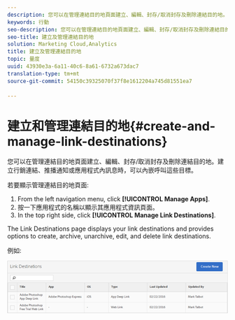```yaml
---
description: 您可以在管理連結目的地頁面建立、編輯、封存/取消封存及刪除連結目的地。建立行銷連結、推播通知或應用程式內訊息時，可以內嵌呼叫這些目標。
keywords: 行動
seo-description: 您可以在管理連結目的地頁面建立、編輯、封存/取消封存及刪除連結目的地。These destinations can be called inline when building Marketing Links, push notifications, or in-app messages.
seo-title: 建立及管理連結目的地
solution: Marketing Cloud,Analytics
title: 建立及管理連結目的地
topic: 量度
uuid: 43930e3a-6a11-40c6-8a61-6732a673dac7
translation-type: tm+mt
source-git-commit: 54150c39325070f37f8e1612204a745d81551ea7

---
```



# 建立和管理連結目的地{#create-and-manage-link-destinations}

您可以在管理連結目的地頁面建立、編輯、封存/取消封存及刪除連結目的地。建立行銷連結、推播通知或應用程式內訊息時，可以內嵌呼叫這些目標。

若要顯示管理連結目的地頁面:

1. From the left navigation menu, click **[!UICONTROL Manage Apps]**.
1. 按一下應用程式的名稱以顯示其應用程式資訊頁面。
1. In the top right side, click **[!UICONTROL Manage Link Destinations]**.

The Link Destinations page displays your link destinations and provides options to create, archive, unarchive, edit, and delete link destinations.

例如:

![](assets/link_destinations_list.png)

